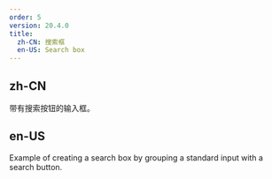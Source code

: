 ```yaml
---
order: 5
version: 20.4.0
title:
  zh-CN: 搜索框
  en-US: Search box
---
```


## zh-CN

带有搜索按钮的输入框。

## en-US

Example of creating a search box by grouping a standard input with a search button.
